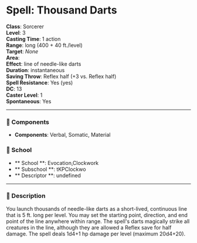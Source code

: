 
# Spell: Thousand Darts
**Class**: Sorcerer  
**Level**: 3  
**Casting Time**: 1 action  
**Range**: long (400 + 40 ft./level)  
**Target**: _None_  
**Area**:   
**Effect**: line of needle-like darts  
**Duration**: instantaneous  
**Saving Throw**: Reflex half (+3 vs. Reflex half)  
**Spell Resistance**: Yes (yes)  
**DC**: 13  
**Caster Level**: 1  
**Spontaneous**: Yes

---

### 🔮 Components
- **Components**: Verbal, Somatic, Material

### 🏫 School
- ** School **: Evocation,Clockwork
- ** Subschool **: tKPClockwo
- ** Descriptor **: undefined
---

### 📜 Description
You launch thousands of needle-like darts as a short-lived, continuous line that is 5 ft. long per level. You may set the starting point, direction, and end point of the line anywhere within range. The spell's darts magically strike all creatures in the line, although they are allowed a Reflex save for half damage. The spell deals 1d4+1 hp damage per level (maximum 20d4+20).

